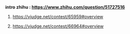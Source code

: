 
**intro zhihu : https://www.zhihu.com/question/51727516**

1. https://vjudge.net/contest/65959#overview

5. https://vjudge.net/contest/66964#overview

